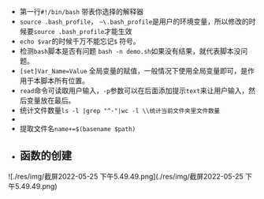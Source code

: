 - 第一行`#!/bin/bash` 带表你选择的解释器
- `source .bash_profile`， `~\.bash_profile`是用户的环境变量，所以修改的时候要`source .bash_profile`才能生效
- `echo $var`的时候千万不能忘记`$` 符号。
- 检测`bash`脚本是否有问题 `bash -n demo.sh`如果没有结果，就代表脚本没问题。
- `[set]Var_Name=Value` 全局变量的赋值，一般情况下使用全局变量即可，是作用于本脚本所有位置。
- `read`命令可读取用户输入，`-p`参数可以在后面添加提示`text`来让用户输入，然后变量放在最后。
- 统计文件数量`ls -l |grep "^-"|wc -l \\统计当前文件夹里文件数量`
- 
- 提取文件名`name+=$(basename $path)`
- 函数的创建
  - 

![./res/img/截屏2022-05-25 下午5.49.49.png](./res/img/截屏2022-05-25 下午5.49.49.png)

